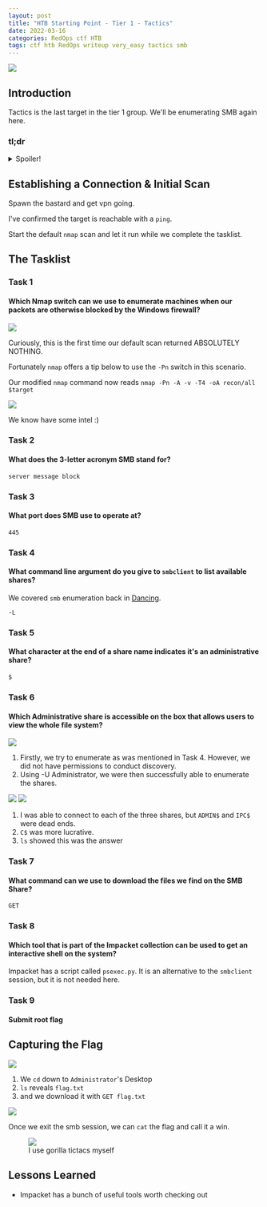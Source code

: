 ```yaml
---
layout: post
title: "HTB Starting Point - Tier 1 - Tactics"
date: 2022-03-16
categories: RedOps ctf HTB
tags: ctf htb RedOps writeup very_easy tactics smb
---
```

<img src='/assets/img/ctf/htb/sp/tier1/tactics/tactics.PNG'/>


## Introduction

Tactics is the last target in the tier 1 group. We'll be enumerating SMB again here.

### tl;dr                                                                                      
<details>                                                                                      
  <summary>Spoiler!</summary>                                                                  
 
   1. Scan with the `-Pn` switch.<br/>                                    
   2. Enumerate the `smb` shares with `smbclient -L $target -U Administrator` <br/>
   3. Connect to `//$target/C$` and navigate to the admin's desktop<br/>
   4. `GET flag.txt` and `cat` it locally <br/>                         
   <figure><img src='/assets/img/ctf/htb/sp/tier1/tactics/tactics.jpeg'/> <figcaption>*Insert Kira's theme from Deathnote*</figcaption></figure>
</details>

## Establishing a Connection & Initial Scan

Spawn the bastard and get vpn going.

I've confirmed the target is reachable with a `ping`.

Start the default `nmap` scan and let it run while we complete the tasklist.

## The Tasklist

### Task 1
#### Which Nmap switch can we use to enumerate machines when our packets are otherwise blocked by the Windows firewall?

<img src='/assets/img/ctf/htb/sp/tier1/tactics/1nmap.png'/>

Curiously, this is the first time our default scan returned ABSOLUTELY NOTHING.

Fortunately `nmap` offers a tip below to use the `-Pn` switch in this scenario.

Our modified `nmap` command now reads `nmap -Pn -A -v -T4 -oA recon/all $target`

<img src='/assets/img/ctf/htb/sp/tier1/tactics/1Pnresults.png'/>

We know have some intel :)

### Task 2
#### What does the 3-letter acronym SMB stand for?

`server message block`

### Task 3
#### What port does SMB use to operate at?

`445`

### Task 4 
#### What command line argument do you give to `smbclient` to list available shares?

We covered `smb` enumeration back in [Dancing](https://opfor-haunter.github.io/posts/HTB-SP-T0-Dancing/). 

`-L`

### Task 5
#### What character at the end of a share name indicates it's an administrative share?

`$`

### Task 6
#### Which Administrative share is accessible on the box that allows users to view the whole file system?

<img src='/assets/img/ctf/htb/sp/tier1/tactics/2smbclient.png'/>

1. Firstly, we try to enumerate as was mentioned in Task 4. However, we did not have permissions to conduct discovery.
2. Using -U Administrator, we were then successfully able to enumerate the shares.

<img src='/assets/img/ctf/htb/sp/tier1/tactics/2smbshare.png'/>

<img src='/assets/img/ctf/htb/sp/tier1/tactics/2c.png'/>

1. I was able to connect to each of the three shares, but `ADMIN$` and `IPC$` were dead ends.
2. `C$` was more lucrative.
3. `ls` showed this was the answer

### Task 7
#### What command can we use to download the files we find on the SMB Share?

`GET`

### Task 8
#### Which tool that is part of the Impacket collection can be used to get an interactive shell on the system?

Impacket has a script called `psexec.py`. It is an alternative to the `smbclient` session, but it is not needed here.

### Task 9
####  Submit root flag

## Capturing the Flag

<img src='/assets/img/ctf/htb/sp/tier1/tactics/3flag.png'/>

1. We `cd` down to `Administrator`'s Desktop
2. `ls` reveals `flag.txt`
3. and we download it with `GET flag.txt`

<img src='/assets/img/ctf/htb/sp/tier1/tactics/4cat.png'/>

Once we exit the smb session, we can `cat` the flag and call it a win.

 <figure><img src='/assets/img/ctf/htb/sp/tier1/tactics/tactics.gif'/> <figcaption>I use gorilla tictacs myself</figcaption></figure>

## Lessons Learned

* Impacket has a bunch of useful tools worth checking out

